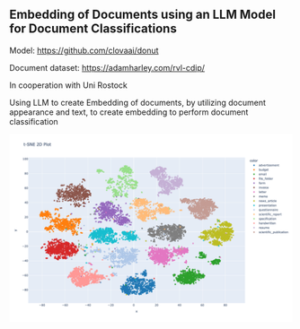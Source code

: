 ## Embedding of Documents using an LLM Model for Document Classifications

Model: https://github.com/clovaai/donut

Document dataset: https://adamharley.com/rvl-cdip/ 

In cooperation with Uni Rostock

Using LLM to create Embedding of documents, by utilizing document appearance and text, to create embedding to perform document classification

![Example](newplot.png)
